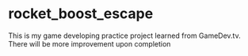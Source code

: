# rocket_boost_escape
This is my game developing practice project learned from GameDev.tv. There will be more improvement upon completion
